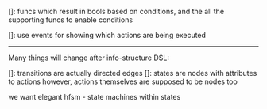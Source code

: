 []: funcs which result in bools based on conditions, and the all the supporting funcs to enable conditions

[]: use events for showing which actions are being executed

---

Many things will change after info-structure DSL:

[]: transitions are actually directed edges
[]: states are nodes with attributes to actions 
however, actions themselves are supposed to be nodes too

we want elegant hfsm - state machines within states
